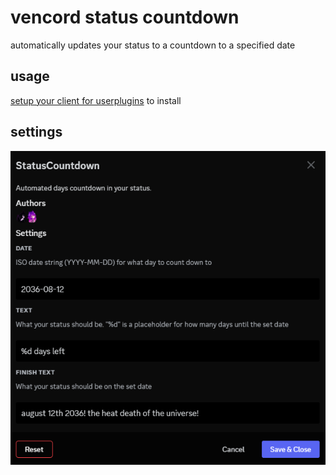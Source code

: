 # vencord status countdown
automatically updates your status to a countdown to a specified date

## usage
[setup your client for userplugins](https://docs.vencord.dev/installing/custom-plugins/) to install

## settings
![screenshot of the plugin settings](settingsScreenshot.png)
